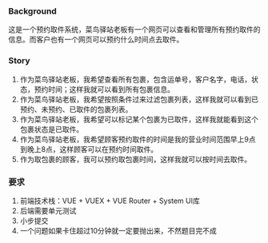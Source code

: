 ### Background
这是一个预约取件系统，菜鸟驿站老板有一个网页可以查看和管理所有预约取件的信息。而客户也有一个网页可以预约什么时间点去取件。

### Story
1. 作为菜鸟驿站老板，我希望查看所有包裹，包含运单号，客户名字，电话，状态，预约时间；这样我就可以看到所有包裹信息。
2. 作为菜鸟驿站老板，我希望按照条件过来过滤包裹列表，这样我就可以看到已预约、未预约、已取件的包裹列表。
3. 作为菜鸟驿站老板，我希望可以标记某个包裹为已取件，这样我就能看到这个包裹状态是已取件。
4. 作为菜鸟驿站老板，我希望顾客预约取件的时间是我的营业时间范围早上9点到晚上8点，这样顾客可以在预约时间取件。
5. 作为取包裹的顾客，我可以预约取包裹时间，这样我就可以按时间去取件。

### 要求
1. 前端技术栈：VUE + VUEX + VUE Router + System UI库
2. 后端需要单元测试
3. 小步提交
4. 一个问题如果卡住超过10分钟就一定要抛出来，不然题目完不成
